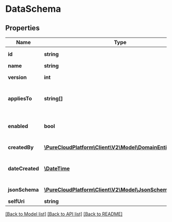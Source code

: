 # DataSchema

## Properties
Name | Type | Description | Notes
------------ | ------------- | ------------- | -------------
**id** | **string** | The globally unique identifier for the object. | [optional] 
**name** | **string** |  | [optional] 
**version** | **int** | The schema&#39;s version, a positive integer. Required for updates. | 
**appliesTo** | **string[]** | One of \&quot;CONTACT\&quot; or \&quot;EXTERNAL_ORGANIZATION\&quot;.  Indicates the built-in entity type to which this schema applies. | [optional] 
**enabled** | **bool** | The schema&#39;s enabled/disabled status. A disabled schema cannot be assigned to any other entities, but the data on those entities from the schema still exists. | [optional] 
**createdBy** | [**\PureCloudPlatform\Client\V2\Model\DomainEntityRef**](DomainEntityRef.md) | The URI of the user that created this schema. | [optional] 
**dateCreated** | [**\DateTime**](\DateTime.md) | The date and time this schema was created. Date time is represented as an ISO-8601 string. For example: yyyy-MM-ddTHH:mm:ss.SSSZ | [optional] 
**jsonSchema** | [**\PureCloudPlatform\Client\V2\Model\JsonSchemaDocument**](JsonSchemaDocument.md) | A JSON schema defining the extension to the built-in entity type. | 
**selfUri** | **string** | The URI for this object | [optional] 

[[Back to Model list]](../README.md#documentation-for-models) [[Back to API list]](../README.md#documentation-for-api-endpoints) [[Back to README]](../README.md)


